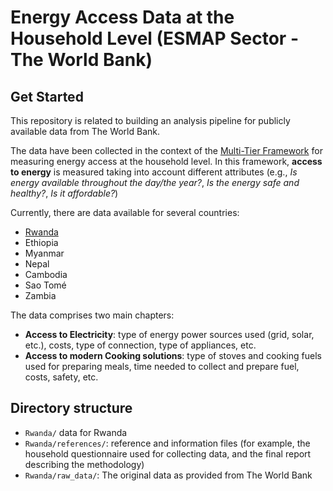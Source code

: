 # Energy Access Data at the Household Level (ESMAP Sector - The World Bank)

## Get Started
This repository is related to building an analysis pipeline for publicly available data from The World Bank.

The data have been collected in the context of the [Multi-Tier Framework](https://mtfenergyaccess.esmap.org/) for measuring energy access at the household level.
In this framework, **access to energy** is measured taking into account different attributes (e.g., *Is energy available throughout the day/the year?*, *Is
the energy safe and healthy?*,  *Is it affordable?*)

Currently, there are data available for several countries:
- [Rwanda](https://mtfenergyaccess.esmap.org/country/rwanda)
- Ethiopia
- Myanmar
- Nepal
- Cambodia
- Sao Tomé
- Zambia

The data comprises two main chapters: 
- **Access to Electricity**: type of energy power sources used (grid, solar, etc.), costs, type of connection, type of appliances, etc.
- **Access to modern Cooking solutions**: type of stoves and cooking fuels used for preparing meals, time needed to collect and prepare fuel, costs, safety, etc.


## Directory structure

- `Rwanda/` data for Rwanda
- `Rwanda/references/`: reference and information files (for example, the household questionnaire used for collecting data, and the final report describing the methodology)
- `Rwanda/raw_data/`: The original data as provided from The World Bank




